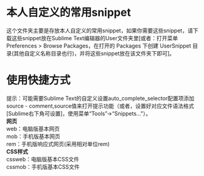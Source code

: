 # 本人自定义的常用snippet  
这个文件夹主要是存放本人自定义的常用snippet，如果你需要这些snippet，请下载这些snippet放在Sublime Text编辑器的User文件夹里[或者：打开菜单 Preferences > Browse Packages，在打开的 Packages 下创建 UserSnippet 目录(其他自定义名称目录也行)，并将这些snippet放在该文件夹下即可]。  
# 使用快捷方式  
提示：可能需要Sublime Text的自定义设置auto_complete_selector配置项添加source - comment,source值来打开提示功能（或者，设置好对应文件语法格式[Sublime右下角可设置]，使用菜单“Tools”->“Snippets..."）。  
**网页**  
web：电脑版基本网页  
mob：手机版基本网页  
rem：手机版响应式网页(采用相对单位rem)  
**CSS样式**  
cssweb：电脑版基本CSS文件  
cssmob：手机版基本CSS文件  
